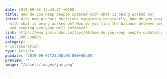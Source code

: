 ```yaml
---
date: 2019-09-06 12:34:27 +0100
title: How do you keep people updated with what is being worked on?
intro: With new product decisions happening constantly, how do you keep people updated
  with what is being worked on? How do you find the balance between over-documenting
  and keeping everyone well informed?
link: https://www.jamlondon.io/tips/40/how-do-you-keep-people-updated-with-what-is-being-worked-on
site: JAM London
category:
- Collaboration
type: Article
pubdate: '2019-09-02T23:00:00.000+00:00'
preview: ''
image: "/assets/images/jam.png"

---
```

